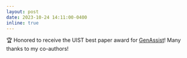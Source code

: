 ```yaml
---
layout: post
date: 2023-10-24 14:11:00-0400
inline: true
---
```


🏆 Honored to receive the UIST best paper award for [GenAssist](https://minahuh.com/GenAssist/)! Many thanks to my co-authors!
